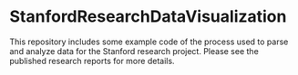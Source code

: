 # StanfordResearchDataVisualization

This repository includes some example code of the process used to parse and analyze data for the Stanford research project. Please see the published research reports for more details.
